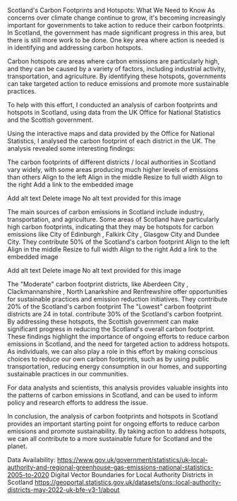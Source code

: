 Scotland's Carbon Footprints and Hotspots: What We Need to Know
As concerns over climate change continue to grow, it's becoming increasingly important for governments to take action to reduce their carbon footprints. In Scotland, the government has made significant progress in this area, but there is still more work to be done. One key area where action is needed is in identifying and addressing carbon hotspots.

Carbon hotspots are areas where carbon emissions are particularly high, and they can be caused by a variety of factors, including industrial activity, transportation, and agriculture. By identifying these hotspots, governments can take targeted action to reduce emissions and promote more sustainable practices.

To help with this effort, I conducted an analysis of carbon footprints and hotspots in Scotland, using data from the UK Office for National Statistics and the Scottish government. 

Using the interactive maps and data provided by the Office for National Statistics, I analysed the carbon footprint of each district in the UK.  The analysis revealed some interesting findings:

The carbon footprints of different districts / local authorities in Scotland vary widely, with some areas producing much higher levels of emissions than others
Align to the left
Align in the middle
Resize to full width
Align to the right
Add a link to the embedded image

Add alt text
Delete image
No alt text provided for this image


The main sources of carbon emissions in Scotland include industry, transportation, and agriculture.
Some areas of Scotland have particularly high carbon footprints, indicating that they may be hotspots for carbon emissions like City of Edinburgh , Falkirk City , Glasgow City and Dundee City. They contribute 50% of the Scotland's carbon footprint
Align to the left
Align in the middle
Resize to full width
Align to the right
Add a link to the embedded image

Add alt text
Delete image
No alt text provided for this image


The "Moderate" carbon footprint districts, like Aberdeen City , Clackmannanshire , North Lanarkshire and Renfrewshire offer opportunities for sustainable practices and emission reduction initiatives. They contribute 20% of the Scotland's carbon footprint
The "Lowest" carbon footprint districts are 24 in total. contribute 30% of the Scotland's carbon footprint.
By addressing these hotspots, the Scottish government can make significant progress in reducing the Scotland's overall carbon footprint.
These findings highlight the importance of ongoing efforts to reduce carbon emissions in Scotland, and the need for targeted action to address hotspots. As individuals, we can also play a role in this effort by making conscious choices to reduce our own carbon footprints, such as by using public transportation, reducing energy consumption in our homes, and supporting sustainable practices in our communities.

For data analysts and scientists, this analysis provides valuable insights into the patterns of carbon emissions in Scotland, and can be used to inform policy and research efforts to address the issue.

In conclusion, the analysis of carbon footprints and hotspots in Scotland provides an important starting point for ongoing efforts to reduce carbon emissions and promote sustainability. By taking action to address hotspots, we can all contribute to a more sustainable future for Scotland and the planet.

Data Availability:
https://www.gov.uk/government/statistics/uk-local-authority-and-regional-greenhouse-gas-emissions-national-statistics-2005-to-2020
Digital Vector Boundaries for Local Authority Districts in Scotland
https://geoportal.statistics.gov.uk/datasets/ons::local-authority-districts-may-2022-uk-bfe-v3-1/about
